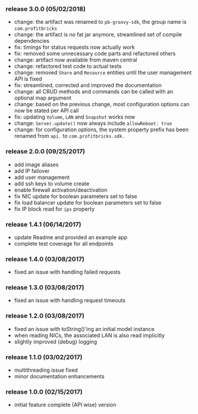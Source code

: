 ### release 3.0.0 (05/02/2018)

- change: the artifact was renamed to `pb-groovy-sdk`, the group name is `com.profitbricks`
- change: the artifact is no fat jar anymore, streamlined set of compile dependencies
- fix: timings for status requests now actually work
- fix: removed some unnecessary code parts and refactored others
- change: artifact now available from maven central
- change: refactored test code to actual tests
- change: removed `Share` and `Resource` entities until the user management API is fixed
- fix: streamlined, corrected and improved the documentation
- change: all CRUD methods and commands can be called with an optional map argument
- change: based on the previous change, most configuration options can now be stated per API call
- fix: updating `Volume`, `LAN` and `Snapshot` works now
- change: `Server.update()` now always include `allowReboot: true`
- change: for configuration options, the system property prefix has been renamed from `api.` to `com.profitbricks.sdk.`


### release 2.0.0 (09/25/2017)

- add image aliases
- add IP failover
- add user management
- add ssh keys to volume create
- enable firewall activation/deactivation
- fix NIC update for boolean parameters set to false
- fix load balancer update for boolean parameters set to false
- fix IP block read for `ips` property


### release 1.4.1 (06/14/2017)

- update Readme and provided an example app
- complete test coverage for all endpoints


### release 1.4.0 (03/08/2017)

- fixed an issue with handling failed requests


### release 1.3.0 (03/08/2017)

- fixed an issue with handling request timeouts


### release 1.2.0 (03/08/2017)

- fixed an issue with toString()'ing an initial model instance
- when reading NICs, the associated LAN is also read implicitly
- slightly improved (debug) logging


### release 1.1.0 (03/02/2017)

- multithreading issue fixed
- minor documentation enhancements


### release 1.0.0 (02/15/2017)

- initial feature complete (API wise) version
